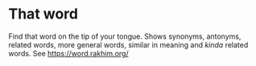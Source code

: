 # That word

Find that word on the tip of your tongue. Shows synonyms, antonyms, related words, more general words, similar in meaning and *kinda* related words. See https://word.rakhim.org/